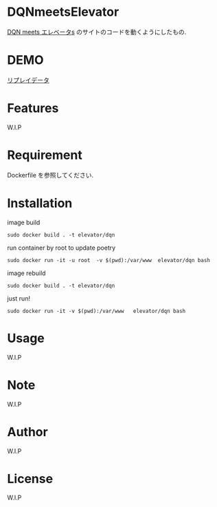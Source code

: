 # DQNmeetsElevator
[DQN meets エレベータs](https://qiita.com/774taro/items/20f8a5d6ee826f3ebac6#%E5%85%8D%E8%B2%AC) のサイトのコードを動くようにしたもの. 

# DEMO
[リプレイデータ](https://s3-us-west-2.amazonaws.com/dqn/lifts/viewer.html?https://s3-us-west-2.amazonaws.com/dqn/lifts/replay/300.json.gz)

# Features
W.I.P

# Requirement
Dockerfile を参照してください.

# Installation
image build
```
sudo docker build . -t elevator/dqn
```

run container by root to update poetry
```
sudo docker run -it -u root  -v $(pwd):/var/www  elevator/dqn bash
```

image rebuild
```
sudo docker build . -t elevator/dqn
```

just run!
```
sudo docker run -it -v $(pwd):/var/www   elevator/dqn bash
```

# Usage
W.I.P

# Note
W.I.P

# Author
W.I.P

# License
W.I.P
